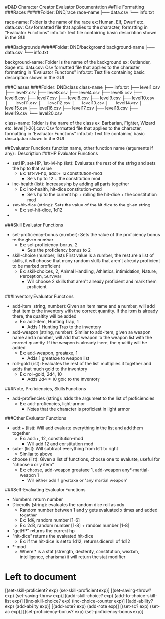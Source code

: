 #D&D Character Creator Evaluator Documentation
##File Formatting
###Races
#####Folder: DND/race
race-name
    ├── data.csv
    └── info.txt

race-name: Folder is the name of the race ex: Human, Elf, Dwarf etc.
data.csv: Csv formatted file that applies to the character, formatting in "Evaluator Functions"
info.txt: Text file containing basic description shown in the GUI


###Backgrounds
#####Folder: DND/background
background-name
    ├── data.csv
    └── info.txt

background-name: Folder is the name of the background ex: Outlander, Sage etc.
data.csv: Csv formatted file that applies to the character, formatting in "Evaluator Functions"
info.txt: Text file containing basic description shown in the GUI


###Classes
####Folder: DND/class
class-name
    ├── info.txt
    ├── level1.csv
    ├── level2.csv
    ├── level3.csv
    ├── level4.csv
    ├── level5.csv
    ├── level6.csv
    ├── level7.csv
    ├── level8.csv
    ├── level9.csv
    ├── level10.csv
    ├── level11.csv
    ├── level12.csv
    ├── level13.csv
    ├── level14.csv
    ├── level15.csv
    ├── level16.csv
    ├── level17.csv
    ├── level18.csv
    ├── level19.csv
    └── level20.csv

class-name: Folder is the name of the class ex: Barbarian, Fighter, Wizard etc.
level[1-20].csv: Csv formatted file that applies to the character, formatting in "Evaluator Functions"
info.txt: Text file containing basic description shown in the GUI

##Evaluator Functions
function name, other function name (arguments if any) : Description
###HP Evaluator Functions
* setHP, set-HP, 1st-lvl-hp (list): Evaluates the rest of the string and sets the hp to that value
	* Ex: 1st-lvl-hp, add:+ 12 constitution-mod
		* Sets hp to 12 + the constitution mod
* inc-health (list): Increases hp by adding all parts together
	* Ex: inc-health, hit-dice constitution-mod
		* Sets hp to the current hp + rolling the hit-dice + the constitution mod
* set-hit-dice (string): Sets the value of the hit dice to the given string
	* Ex: set-hit-dice, 1d12
* 


###Skill Evaluator Functions
* set-proficiency-bonus (number): Sets the value of the proficiency bonus to the given number
	* Ex: set-proficiency-bonus, 2
		* Sets the proficiency bonus to 2
* skill-choice (number, list): First value is a number, the rest are a list of skills, it will choose that many random skills that aren't already proficient to be marked proficient
	* Ex: skill-choices, 2, Animal Handling, Athletics, intimidation, Nature, Perception, Survival
		* Will choose 2 skills that aren't already proficient and mark them proficient


###Inventory Evaluator Functions
* add-item (string, number): Given an item name and a number, will add that item to the inventory with the correct quantity. If the item is already there, the qualtity will be added
	* Ex: add-item, Hunting Trap, 1
		* Adds 1 Hunting Trap to the inventory
* add-weapon (string, number): Similar to add-item, given an weapon name and a number, will add that weapon to the weapon list with the correct quantity. If the weapon is already there, the qualtity will be added
	* Ex: add-weapon, greataxe, 1
		* Adds 1 greataxe to weapon list
* roll-gold (list): Evaluates the rest of the list, multiplies it together and adds that much gold to the inventory
	* Ex: roll-gold, 2d4, 10
		* Adds 2d4 * 10 gold to the inventory


###Note, Proficiencies, Skills Functions
* add-profiencies (string): adds the argument to the list of proficiencies
	* Ex: add-profiencies, light-armor
		* Notes that the character is proficient in light armor


###Other Evaluator Functions
* add:+ (list): Will add evaluate everything in the list and add them together
	* Ex: add:+, 12, constitution-mod
		* Will add 12 and constitution mod
* sub:- (list): Will subtract everything from left to right
	* Simliar to above
* choose (list): Given a list of functions, choose one to evaluate, useful for "choose x or y item"
	* Ex: choose, add-weapon greataxe 1, add-weapon any*-martial-weapon 1
		* Will either add 1 greataxe or 'any martial weapon'


###Self-Evaluating Evaluator Functions
* Numbers: return number
* Dicerolls (string): evaluates the random dice roll as xdy
	* Random number between 1 and y gets evaluated x times and added together
    * Ex: 1d6, random number [1-6]
    * Ex: 2d8, random number [1-8] + random number [1-8]
* "getHP" returns the current hp
* "hit-dice" returns the evaluated hit-dice
	* Ex: if the hit-dice is set to 1d12, returns diceroll of 1d12
* *-mod
	* Where * is a stat (strength, dexterity, constitution, wisdom, intelligence, charisma) it will return the stat modifier




# Left to document
[(set-skill-proficient? exp) (set-skill-proficient exp)]
[(set-saving-throw? exp) (set-saving-throw exp)]
[(add-skill-choice? exp) (add-to-choice-skill-list exp)]
[(inc-skill-choice? exp) (inc-choice-counter exp)]
[(add-ability? exp) (add-ability exp)]
[(add-note? exp) (add-note exp)]
[(set-ac? exp) (set-ac exp)]
[(set-proficiency-bonus? exp) (set-proficiency-bonus exp)]